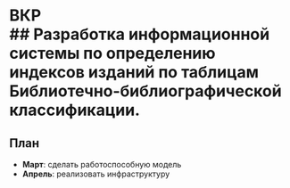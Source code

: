 # ВКР<br>## Разработка информационной системы по определению индексов изданий по таблицам Библиотечно-библиографической классификации.
## План
- **Март**: сделать работоспособную модель
- **Апрель**: реализовать инфраструктуру
